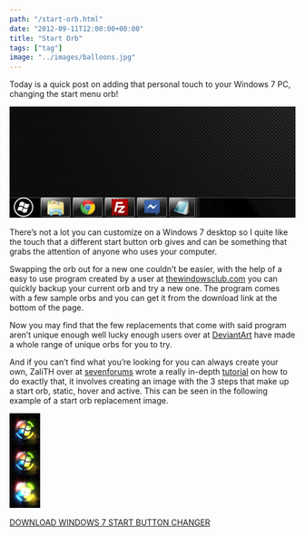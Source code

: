 ```yaml
---
path: "/start-orb.html"
date: "2012-09-11T12:00:00+00:00"
title: "Start Orb"
tags: ["tag"]
image: "../images/balloons.jpg"
---
```


Today is a quick post on adding that personal touch to your Windows 7 PC, changing the start menu orb!

![start orb](start-orb.png)

There’s not a lot you can customize on a Windows 7 desktop so I quite like the touch that a different start button orb gives and can be something that grabs the attention of anyone who uses your computer.

Swapping the orb out for a new one couldn’t be easier, with the help of a easy to use program created by a user at [thewindowsclub.com](http://thewindowsclub.com) you can quickly backup your current orb and try a new one. The program comes with a few sample orbs and you can get it from the download link at the bottom of the page.

Now you may find that the few replacements  that come with said program aren’t unique enough well lucky enough users over at [DeviantArt](http://browse.deviantart.com/customization/?q=start%20orb&order=9&offset=0) have made a whole range of unique orbs for you to try.

And if you can’t find what you’re looking for you can always create your own,  ZaliTH over at [sevenforums](http://www.sevenforums.com/) wrote a really in-depth [tutorial](http://www.sevenforums.com/tutorials/73616-how-create-custom-start-orb-image.html) on how to do exactly that, it involves creating an image with the 3 steps that make up a start orb, static, hover and active. This can be seen in the following example of a start orb replacement image.

![start orb 2](VorbBounce.png)

[DOWNLOAD WINDOWS 7 START BUTTON CHANGER](http://www.thewindowsclub.com/windows-7-start-button-changer-released)